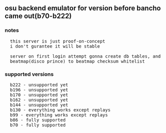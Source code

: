 ## osu backend emulator for version before bancho came out(b70-b222)

### notes
<pre>
  this server is just proof-on-concept
  i don't gurantee it will be stable

  server on first login attempt gonna create db tables, and insert default
  beatmap(disco prince) to beatmap checksum whitelist
</pre>
### supported versions
<pre>
  b222 - unsupported yet
  b196 - unsupported yet
  b170 - unsupported yet
  b162 - unsupported yet
  b144 - unsupported yet
  b130 - everything works except replays
  b99 - everything works except replays
  b86 - fully supported
  b70 - fully supported
</pre>
